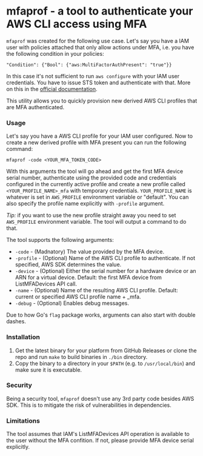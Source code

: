 # mfaprof - a tool to authenticate your AWS CLI access using MFA
`mfaprof` was created for the following use case. Let's say you have a IAM user with policies attached
that only allow actions under MFA, i.e. you have the following condition in your policies:

```"Condition": {"Bool": {"aws:MultiFactorAuthPresent": "true"}}```

In this case it's not sufficient to run `aws configure` with your IAM user credentials. You have to issue STS token and authenticate with that. More on this in the [official documentation](https://aws.amazon.com/premiumsupport/knowledge-center/authenticate-mfa-cli/).

This utility allows you to quickly provision new derived AWS CLI profiles that are MFA authenticated.

### Usage
Let's say you have a AWS CLI profile for your IAM user configured. Now to create a new derived profile with MFA present you can run the following command:

```mfaprof -code <YOUR_MFA_TOKEN_CODE>```

With this arguments the tool will go ahead and get the first MFA device serial number, authenticate using the provided code and credentials configured in the currently active profile and create a new profile called `<YOUR_PROFILE_NAME>_mfa` with temporary credentials. `YOUR_PROFILE_NAME` is whatever is set in `AWS_PROFILE` environment variable or "default". You can also specify the profile name explicitly with `-profile` argument. 

*Tip:* if you want to use the new profile straight away you need to set `AWS_PROFILE` environment variable. The tool will output a command to do that.

The tool supports the following arguments:
- `-code` - (Madnatory) The value provided by the MFA device.
- `-profile` - (Optional) Name of the AWS CLI profile to authenticate. If not specified, AWS SDK determines the value.
- `-device` - (Optional) Either the serial number for a hardware device or an ARN for a virtual device. Default: the first MFA device from ListMFADevices API call.
- `-name` - (Optional) Name of the resulting AWS CLI profile. Default: current or specified AWS CLI profile name + _mfa.
- `-debug` - (Optional) Enables debug messages.

Due to how Go's `flag` package works, arguments can also start with double dashes.

### Installation
1. Get the latest binary for your platform from GitHub Releases or clone the repo and run `make` to build binaries in `./bin` directory.
2. Copy the binary to a directory in your `$PATH` (e.g. to `/usr/local/bin`) and make sure it is executable.

### Security
Being a security tool, `mfaprof` doesn't use any 3rd party code besides AWS SDK. This is to mitigate the risk of vulnerabilities in dependencies.

### Limitations
The tool assumes that IAM's ListMFADevices API operation is available to the user without the MFA confition. If not, please provide MFA device serial explicitly.